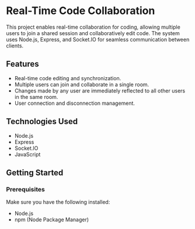# Real-Time Code Collaboration

This project enables real-time collaboration for coding, allowing multiple users to join a shared session and collaboratively edit code. The system uses Node.js, Express, and Socket.IO for seamless communication between clients.

## Features

- Real-time code editing and synchronization.
- Multiple users can join and collaborate in a single room.
- Changes made by any user are immediately reflected to all other users in the same room.
- User connection and disconnection management.

## Technologies Used

- Node.js
- Express
- Socket.IO
- JavaScript

## Getting Started

### Prerequisites

Make sure you have the following installed:

- Node.js
- npm (Node Package Manager)


